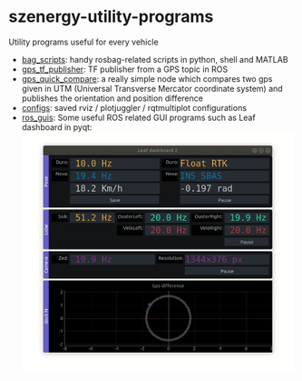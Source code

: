 # szenergy-utility-programs
Utility programs useful for every vehicle

- [bag_scripts](bag_scripts/): handy rosbag-related scripts in python, shell and MATLAB 
- [gps_tf_publisher](gps_tf_publisher/): TF publisher from a GPS topic in ROS
- [gps_quick_compare](gps_quick_compare/): a really simple node which compares two gps given in UTM (Universal Transverse Mercator coordinate system) and publishes the orientation and position difference 
- [configs](configs/): saved rviz / plotjuggler / rqtmultiplot configurations
- [ros_guis](ros_guis/): Some useful ROS related GUI programs such as Leaf dashboard in pyqt: ![leaf_dashboard2](ros_guis/img/leaf_dashboard2.gif)

